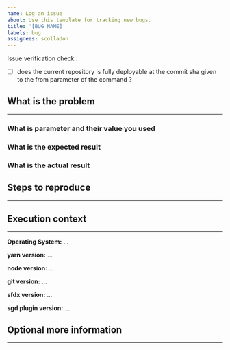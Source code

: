 ```yaml
---
name: Log an issue
about: Use this template for tracking new bugs.
title: '[BUG NAME]'
labels: bug
assignees: scolladon
---
```


Issue verification check :

- [ ] does the current repository is fully deployable at the commit sha given to the from parameter of the command ?

## What is the problem

---

<!--
  Provide a clear and concise description of what the problem is.
-->

### What is parameter and their value you used

<!--
  Provide the command you used and the parameters
  Ex : $ sgd -r . -f HEAD^
-->

### What is the expected result

<!--
  Provide the expected output of the command
  Provide the expected content of the output folder
-->

### What is the actual result

<!--
  Provide the actual output of the command
  Provide the actual content of the output folder
-->

## Steps to reproduce

---

<!--
  Isolate the issue and create a branch in the playground repository
  to help reproducing the actual result
  Provide the repository url to access the reproducible state
  Provide the sgd command to execute to reproduce
  Ex :
  https://github.com/scolladon/sfdx-git-delta-reproduction-playground
  sgd -d -r . -f HEAD^
  sfdx sgd:source:delta -d -f HEAD^
-->

## Execution context

---

<!--
$ uname -v ; yarn -v ; node -v ; git --version ; sfdx --version ; sfdx plugins
-->

**Operating System:** …

**yarn version:** …

**node version:** …

**git version:** …

**sfdx version:** …

**sgd plugin version:** …

## Optional more information

---

<!--
  Provide the output of those command line :
  $ git diff --name-status --no-renames <from> <to>
  And for each SharingRule, WorkflowRule and CustomLabel files :
  $ git diff --no-prefix <from> <to> -- <file-path>
-->
